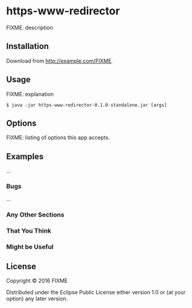 # https-www-redirector

FIXME: description

## Installation

Download from http://example.com/FIXME.

## Usage

FIXME: explanation

    $ java -jar https-www-redirector-0.1.0-standalone.jar [args]

## Options

FIXME: listing of options this app accepts.

## Examples

...

### Bugs

...

### Any Other Sections
### That You Think
### Might be Useful

## License

Copyright © 2016 FIXME

Distributed under the Eclipse Public License either version 1.0 or (at
your option) any later version.
